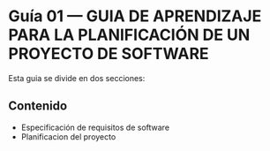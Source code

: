 # Guía 01 — GUIA DE APRENDIZAJE PARA LA PLANIFICACIÓN DE UN PROYECTO DE SOFTWARE

Esta guia se divide en dos secciones:

## Contenido
- Especificación de requisitos de software
- Planificacion del proyecto
  
